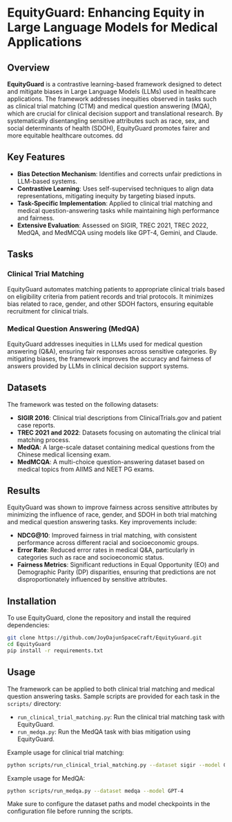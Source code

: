 # EquityGuard: Enhancing Equity in Large Language Models for Medical Applications

## Overview

**EquityGuard** is a contrastive learning-based framework designed to detect and mitigate biases in Large Language Models (LLMs) used in healthcare applications. The framework addresses inequities observed in tasks such as clinical trial matching (CTM) and medical question answering (MQA), which are crucial for clinical decision support and translational research. By systematically disentangling sensitive attributes such as race, sex, and social determinants of health (SDOH), EquityGuard promotes fairer and more equitable healthcare outcomes.
dd
## Key Features

- **Bias Detection Mechanism**: Identifies and corrects unfair predictions in LLM-based systems.
- **Contrastive Learning**: Uses self-supervised techniques to align data representations, mitigating inequity by targeting biased inputs.
- **Task-Specific Implementation**: Applied to clinical trial matching and medical question-answering tasks while maintaining high performance and fairness.
- **Extensive Evaluation**: Assessed on SIGIR, TREC 2021, TREC 2022, MedQA, and MedMCQA using models like GPT-4, Gemini, and Claude.

## Tasks

### Clinical Trial Matching

EquityGuard automates matching patients to appropriate clinical trials based on eligibility criteria from patient records and trial protocols. It minimizes bias related to race, gender, and other SDOH factors, ensuring equitable recruitment for clinical trials.

### Medical Question Answering (MedQA)

EquityGuard addresses inequities in LLMs used for medical question answering (Q&A), ensuring fair responses across sensitive categories. By mitigating biases, the framework improves the accuracy and fairness of answers provided by LLMs in clinical decision support systems.

## Datasets

The framework was tested on the following datasets:

- **SIGIR 2016**: Clinical trial descriptions from ClinicalTrials.gov and patient case reports.
- **TREC 2021 and 2022**: Datasets focusing on automating the clinical trial matching process.
- **MedQA**: A large-scale dataset containing medical questions from the Chinese medical licensing exam.
- **MedMCQA**: A multi-choice question-answering dataset based on medical topics from AIIMS and NEET PG exams.

## Results

EquityGuard was shown to improve fairness across sensitive attributes by minimizing the influence of race, gender, and SDOH in both trial matching and medical question answering tasks. Key improvements include:

- **NDCG@10**: Improved fairness in trial matching, with consistent performance across different racial and socioeconomic groups.
- **Error Rate**: Reduced error rates in medical Q&A, particularly in categories such as race and socioeconomic status.
- **Fairness Metrics**: Significant reductions in Equal Opportunity (EO) and Demographic Parity (DP) disparities, ensuring that predictions are not disproportionately influenced by sensitive attributes.

## Installation

To use EquityGuard, clone the repository and install the required dependencies:

```bash
git clone https://github.com/JoyDajunSpaceCraft/EquityGuard.git
cd EquityGuard
pip install -r requirements.txt
```
## Usage

The framework can be applied to both clinical trial matching and medical question answering tasks. Sample scripts are provided for each task in the `scripts/` directory:

- `run_clinical_trial_matching.py`: Run the clinical trial matching task with EquityGuard.
- `run_medqa.py`: Run the MedQA task with bias mitigation using EquityGuard.

Example usage for clinical trial matching:

```bash
python scripts/run_clinical_trial_matching.py --dataset sigir --model GPT-4
```
Example usage for MedQA:

```bash
python scripts/run_medqa.py --dataset medqa --model GPT-4
```
Make sure to configure the dataset paths and model checkpoints in the configuration file before running the scripts.
